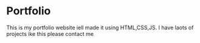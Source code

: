 # Portfolio
This is my portfolio website iell made it using HTML,CSS,JS. I have laots of projects ike this please contact me
